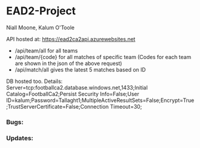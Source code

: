 # EAD2-Project
Niall Moone, Kalum O'Toole

API hosted at: https://ead2ca2api.azurewebsites.net

 - /api/team/all  for all teams
 - /api/team/{code} for all matches of specific team (Codes for each team are shown in the json of the above request)
 - /api/match/all  gives the latest 5 matches based on ID
 
DB hosted too. Details: 
Server=tcp:footballca2.database.windows.net,1433;Initial Catalog=FootballCa2;Persist Security Info=False;User ID=kalum;Password=Tallaght1;MultipleActiveResultSets=False;Encrypt=True;TrustServerCertificate=False;Connection Timeout=30;


### Bugs: 
 
### Updates:
  
